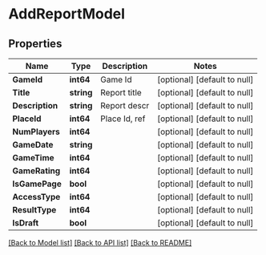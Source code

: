 # AddReportModel

## Properties
Name | Type | Description | Notes
------------ | ------------- | ------------- | -------------
**GameId** | **int64** | Game Id | [optional] [default to null]
**Title** | **string** | Report title | [optional] [default to null]
**Description** | **string** | Report descr | [optional] [default to null]
**PlaceId** | **int64** | Place Id, ref | [optional] [default to null]
**NumPlayers** | **int64** |  | [optional] [default to null]
**GameDate** | **string** |  | [optional] [default to null]
**GameTime** | **int64** |  | [optional] [default to null]
**GameRating** | **int64** |  | [optional] [default to null]
**IsGamePage** | **bool** |  | [optional] [default to null]
**AccessType** | **int64** |  | [optional] [default to null]
**ResultType** | **int64** |  | [optional] [default to null]
**IsDraft** | **bool** |  | [optional] [default to null]

[[Back to Model list]](../README.md#documentation-for-models) [[Back to API list]](../README.md#documentation-for-api-endpoints) [[Back to README]](../README.md)


